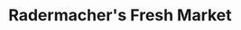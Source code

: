 ---
title: "Radermacher's Fresh Market"
url: /jordan/radermachers-fresh-market/
shop: supermarket
---